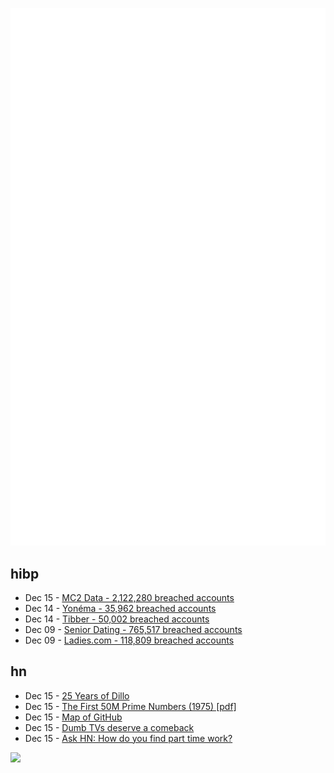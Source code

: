 ![Metrics](https://raw.githubusercontent.com/phixion/phixion/master/metrics.svg)

## hibp

<!--
for https://github.com/phixion/phixion/blob/main/.github/workflows/feeds.yml
-->
<!--START_SECTION:haveibeenpwnd-->
- Dec 15 - [MC2 Data - 2,122,280 breached accounts](https://haveibeenpwned.com/PwnedWebsites#MC2Data)
- Dec 14 - [Yonéma - 35,962 breached accounts](https://haveibeenpwned.com/PwnedWebsites#Yonema)
- Dec 14 - [Tibber - 50,002 breached accounts](https://haveibeenpwned.com/PwnedWebsites#Tibber)
- Dec 09 - [Senior Dating - 765,517 breached accounts](https://haveibeenpwned.com/PwnedWebsites#SeniorDating)
- Dec 09 - [Ladies.com - 118,809 breached accounts](https://haveibeenpwned.com/PwnedWebsites#Ladies)
<!--END_SECTION:haveibeenpwnd-->

## hn

<!--
for https://github.com/phixion/phixion/blob/main/.github/workflows/feeds.yml
-->
<!--START_SECTION:hn-->
- Dec 15 - [25 Years of Dillo](https://dillo-browser.github.io/25-years/)
- Dec 15 - [The First 50M Prime Numbers (1975) [pdf]](https://people.mpim-bonn.mpg.de/zagier/files/doi/10.1007/BF03039306/fulltext.pdf)
- Dec 15 - [Map of GitHub](https://github.com/anvaka/map-of-github)
- Dec 15 - [Dumb TVs deserve a comeback](https://www.makeuseof.com/reasons-why-dumb-tvs-deserve-a-comeback/)
- Dec 15 - [Ask HN: How do you find part time work?](https://news.ycombinator.com/item?id=42425339)
<!--END_SECTION:hn-->

<!--
for https://yhype.me
-->
![](https://hit.yhype.me/github/profile?user_id=13013670)
